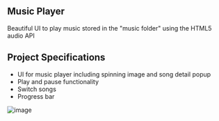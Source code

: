 ## Music Player

Beautiful UI to play music stored in the "music folder" using the HTML5 audio API

## Project Specifications

- UI for music player including spinning image and song detail popup
- Play and pause functionality
- Switch songs
- Progress bar

![image](https://user-images.githubusercontent.com/58284313/150045642-379df9d4-ffb7-4f80-ba7a-9c3ad0562ade.png)

